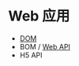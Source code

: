 # Web 应用

- [DOM](https://developer.mozilla.org/zh-CN/docs/Web/API/Document)
- BOM / [Web API](https://developer.mozilla.org/zh-CN/docs/Web/API)
- H5 API